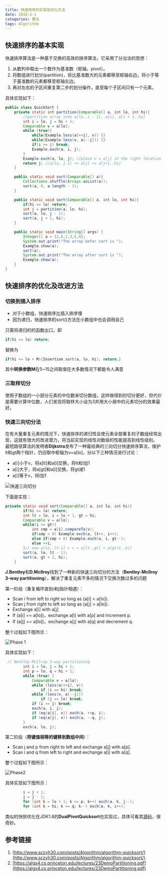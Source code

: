 ```yaml
---
title: 快速排序的实现及优化方法
date: 2018-2-1
categories: 算法
tags: Algorithm
---
```

## 快速排序的基本实现
快速排序算法是一种基于交换的高效的排序算法，它采用了分治法的思想：

1. 从数列中取出一个数作为基准数（枢轴，pivot）。
2. 将数组进行划分(partition)，将比基准数大的元素都移至枢轴右边，将小于等于基准数的元素都移至枢轴左边。
3. 再对左右的子区间重复第二步的划分操作，直至每个子区间只有一个元素。

<escape><!-- more --></escape>

具体实现如下：
```Java
public class QuickSort {
    private static int partition(Comparable[] a, int lo, int hi){
        //partition array into a[lo..i - 1], a[i], a[i + 1..hi]
        int i = lo, j = hi + 1;
        Comparable v = a[lo];
        while (true){
            while(Example.less(a[++i], v)) {}
            while(Example.less(v, a[--j])) {}
            if(i >= j) break;
            Example.exch(a, i, j);
        }
        Example.exch(a, lo, j); //place v = a[j] in the right location
        return j; //a[lo..j-1] <= a[j] <= a[j+1..hi]
    }

    public static void sort(Comparable[] a){
        Collections.shuffle(Arrays.asList(a));
        sort(a, 0, a.length - 1);
    }

    public static void sort(Comparable[] a, int lo, int hi){
        if(hi <= lo) return;
        int j = partition(a, lo, hi);
        sort(a, lo, j - 1);
        sort(a, j + 1, hi);
    }

    public static void main(String[] args) {
        Integer[] a = {2,6,1,3,5,4};
        System.out.print("The array befor sort is ");
        Example.show(a);
        sort(a);
        System.out.print("The array after sort is ");
        Example.show(a);
    }
}
```

## 快速排序的优化及改进方法
### 切换到插入排序
- 对于小数组，快速排序比插入排序慢
- 因为递归，快速排序的sort()方法在小数组中也会调用自己

只需将递归的的函数出口，即
```Java
if(hi <= lo) return;
```
替换为
```Java
if(hi <= lo + M){Insertion.sort(a, lo, hi); return;}

```
其中**转换参数M**在5~15之间取值在大多数情况下都能令人满意
### 三取样切分
使用子数组的一小部分元素的中位数来切分数组，这样做得到的切分更好，但代价是需要计算中位数，人们发现将取样大小设为3并用大小居中的元素切分的效果最好。
### 快速三向切分法
在有大量重复元素的情况下，快速排序的递归性会使元素全部重复的子数组经常出现，这就有很大的改进潜力，将当前实现的线性对数级的性能提高到线性级别。<escape><br></escape>
最短路径算法的发明者**Dijkstra**发布了一种最经典的三向切分快速排序算法，维护lt和gt两个指针，仍旧取中枢轴为v=a[lo]，分以下三种情况进行讨论：
- a[i]小于v，将a[lt]和a[i]交换，将lt和i加1
- a[i]大于，将a[gt]和a[i]交换，将gt减1
- a[i]等于v，将i加1 

![快速三向切分](http://img.blog.csdn.net/20160220202246946)

下面是实现：
```java
private static void sort(Comparable[] a, int lo, int hi){
        if(hi <= lo) return;
        int lt = lo, i = lo + 1, gt = hi;
        Comparable v = a[lo];
        while(i <= gt){
            int cmp = a[i].compareTo(v);
            if(cmp < 0) Example.exch(a, lt++, i++);
            else if(cmp > 0) Example.exch(a, i, gt--);
            else ++i;
        }// now a[lo..lt-1] < v = a[lt..gt] < a[gt+1..hi]
        sort(a, lo, lt - 1);
        sort(a, gt + 1, hi);
    }
```

**J.Bentley**和**D.McIlroy**找到了一种新的快速三向切分的方法（**Bentley-McIlroy 3-way partitioning**），解决了重复元素不多的情况下交换次数过多的问题<escape><br></escape>

第一阶段（重复循环直到i和j指针相遇）：

- Scan i from left to right so long as (a[i] < a[lo]).
- Scan j from right to left so long as (a[j] > a[lo]).
- Exchange a[i] with a[j]
- If (a[i] == a[lo])，exchange a[i] with a[p] and increment p.
- If (a[j] == a[lo])，exchange a[j] with a[q] and decrement q.

整个过程如下图所示：

![Phase 1](https://ws1.sinaimg.cn/large/73d640f7gy1ftl9vvopzpg20o109mdh6.gif)

具体实现如下：

```java
 // Bentley-McIlroy 3-way partitioning
        int i = lo, j = hi + 1;
        int p = lo, q = hi + 1;
        while (true) {
            Comparable v = a[lo];
            while (less(a[++i], v))
                if (i == hi) break;
            while (less(v, a[--j]))
                if (j == lo) break;
            if (i >= j) break;
            exch(a, i, j);
            if (eq(a[i], v)) exch(a, ++p, i);
            if (eq(a[j], v)) exch(a, --q, j);
        }
        exch(a, lo, j);
```

第二阶段（**将键值相等的键移到数组中间**）：

- Scan j and p from right to left and exchange a[j] with a[p].
- Scan i and q from left to right and exchange a[i] with a[q].

整个过程如下图所示：

![Phase2](https://ws1.sinaimg.cn/large/73d640f7gy1ftl9vvmsatg20o109maac.gif)

具体实现如下图所示：

```java
        i = j + 1;
        j = j - 1;
        for (int k = lo + 1; k <= p; k++) exch(a, k, j--);
        for (int k = hi; k >= q; k--) exch(a, k, i++);
```



类似的快排优化在JDK1.8的**DualPivotQuicksort**也实现过，具体可看其[源码](http://hg.openjdk.java.net/jdk8u/jdk8u/jdk/file/e2117e30fb39/src/share/classes/java/util/DualPivotQuicksort.java)，很奇妙。



## 参考链接
1. [http://www.sczyh30.com/posts/Algorithm/algorithm-quicksort/](http://www.sczyh30.com/posts/Algorithm/algorithm-quicksort/)
2. [https://algs4.cs.princeton.edu/lectures/23DemoPartitioning.pdf](https://algs4.cs.princeton.edu/lectures/23DemoPartitioning.pdf)
